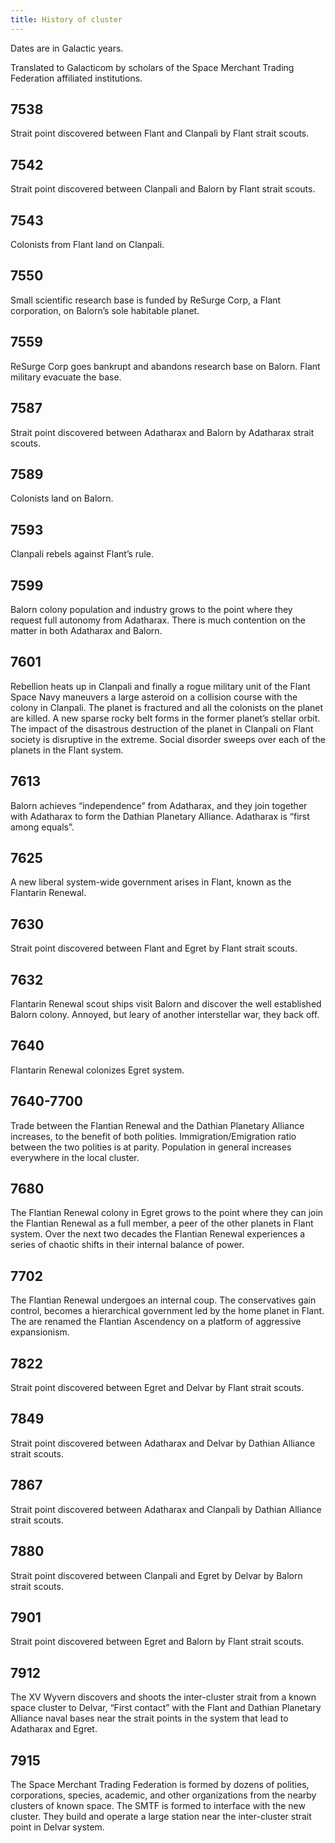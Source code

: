 ```yaml
---
title: History of cluster
---
```


Dates are in Galactic years. 

Translated to Galacticom by scholars of the Space Merchant Trading Federation affiliated institutions.

## 7538
Strait point discovered between Flant and Clanpali by Flant strait scouts.

## 7542
Strait point discovered between Clanpali and Balorn by Flant strait scouts.

## 7543
Colonists from Flant land on Clanpali.

## 7550
Small scientific research base is funded by ReSurge Corp, a Flant corporation, on Balorn’s sole habitable planet.

## 7559
ReSurge Corp goes bankrupt and abandons research base on Balorn. Flant military evacuate the base.

## 7587
Strait point discovered between Adatharax and Balorn by Adatharax strait scouts.

## 7589
Colonists land on Balorn.

## 7593
Clanpali rebels against Flant’s rule.

## 7599
Balorn colony population and industry grows to the point where they request full autonomy from Adatharax. There is much contention on the matter in both Adatharax and Balorn.

## 7601
Rebellion heats up in Clanpali and finally a rogue military unit of the Flant Space Navy maneuvers a large asteroid on a collision course with the colony in Clanpali. The planet is fractured and all the colonists on the planet are killed. A new sparse rocky belt forms in the former planet’s stellar orbit.
The impact of the disastrous destruction of the planet in Clanpali on Flant society is disruptive in the extreme. Social disorder sweeps over each of the planets in the Flant system.

## 7613
Balorn achieves “independence” from Adatharax, and they join together with Adatharax to form the Dathian Planetary Alliance. Adatharax is “first among equals”.

## 7625
A new liberal system-wide government arises in Flant, known as the Flantarin Renewal.

## 7630
Strait point discovered between Flant and Egret by Flant strait scouts.

## 7632
Flantarin Renewal scout ships visit Balorn and discover the well established Balorn colony. Annoyed, but leary of another interstellar war, they back off.

## 7640
Flantarin Renewal colonizes Egret system.

## 7640-7700
Trade between the Flantian Renewal and the Dathian Planetary Alliance increases, to the benefit of both polities. Immigration/Emigration ratio between the two polities is at parity. Population in general increases everywhere in the local cluster.

## 7680
The Flantian Renewal colony in Egret grows to the point where they can join the Flantian Renewal as a full member, a peer of the other planets in Flant system. Over the next two decades the Flantian Renewal experiences a series of chaotic shifts in their internal balance of power.

## 7702
The Flantian Renewal undergoes an internal coup. The conservatives gain control, becomes a hierarchical government led by the home planet in Flant. The are renamed the Flantian Ascendency on a platform of aggressive expansionism.

## 7822
Strait point discovered between Egret and Delvar by Flant strait scouts.

## 7849
Strait point discovered between Adatharax and Delvar by Dathian Alliance strait scouts.

## 7867
Strait point discovered between Adatharax and Clanpali by Dathian Alliance strait scouts.

## 7880
Strait point discovered between Clanpali and Egret by Delvar by Balorn strait scouts.

## 7901
Strait point discovered between Egret and Balorn by Flant strait scouts.

## 7912
The XV Wyvern discovers and shoots the inter-cluster strait from a known space cluster to Delvar, “First contact” with the Flant and Dathian Planetary Alliance naval bases near the strait points in the system that lead to Adatharax and Egret.

## 7915
The Space Merchant Trading Federation is formed by dozens of polities, corporations, species, academic, and other organizations 
from the nearby clusters of known space. The SMTF is formed to interface with the new cluster. They build and operate a large station near the inter-cluster strait point in Delvar system.
